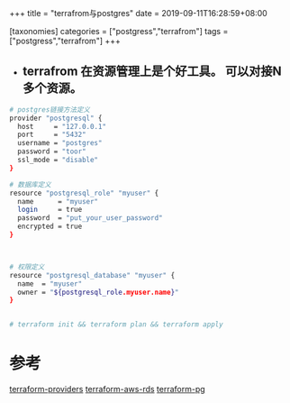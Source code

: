 +++
title = "terrafrom与postgres"
date =  2019-09-11T16:28:59+08:00

[taxonomies]
categories = ["postgress","terrafrom"]
tags = ["postgress","terrafrom"]
+++

- ## terrafrom 在资源管理上是个好工具。 可以对接N多个资源。

```bash
# postgres链接方法定义
provider "postgresql" {
  host     = "127.0.0.1"
  port     = "5432"
  username = "postgres"
  password = "toor"
  ssl_mode = "disable"
}

# 数据库定义
resource "postgresql_role" "myuser" {
  name      = "myuser"
  login     = true
  password  = "put_your_user_password"
  encrypted = true
}



# 权限定义
resource "postgresql_database" "myuser" {
  name  = "myuser"
  owner = "${postgresql_role.myuser.name}"
}


# terraform init && terraform plan && terraform apply

```



# 参考
[terraform-providers](https://www.terraform.io/docs/providers/index.html)
[terraform-aws-rds](https://github.com/terraform-aws-modules/terraform-aws-rds/tree/master/examples/complete-postgres)
[terraform-pg](https://qiita.com/yamamoto-febc/items/3979d81c6b0aba324a07)
